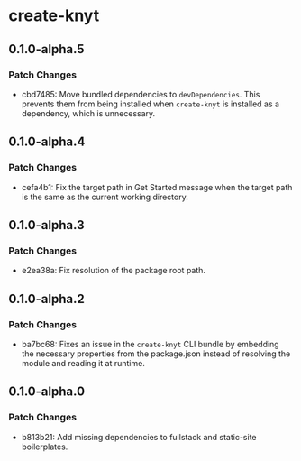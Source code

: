 # create-knyt

## 0.1.0-alpha.5

### Patch Changes

- cbd7485: Move bundled dependencies to `devDependencies`. This prevents them from being installed when `create-knyt` is installed as a dependency, which is unnecessary.

## 0.1.0-alpha.4

### Patch Changes

- cefa4b1: Fix the target path in Get Started message when the target path is the same as the current working directory.

## 0.1.0-alpha.3

### Patch Changes

- e2ea38a: Fix resolution of the package root path.

## 0.1.0-alpha.2

### Patch Changes

- ba7bc68: Fixes an issue in the `create-knyt` CLI bundle by embedding the necessary properties from the package.json instead of resolving the module and reading it at runtime.

## 0.1.0-alpha.0

### Patch Changes

- b813b21: Add missing dependencies to fullstack and static-site boilerplates.
